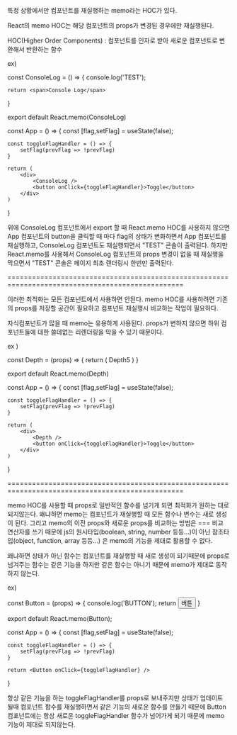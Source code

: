 특정 상황에서만 컴포넌트를 재실행하는 memo라는 HOC가 있다.

React의 memo HOC는 해당 컴포넌트의 props가 변경된 경우에만 재실행된다.

HOC(Higher Order Components) : 컴포넌트를 인자로 받아 새로운 컴포넌트로 변환해서 반환하는 함수

ex)

<!-- ConsoleLog 컴포넌트 -->
const ConsoleLog = () => {
    console.log('TEST');

    return <span>Console Log</span>
}

export default React.memo(ConsoleLog)

<!-- App 컴포넌트 -->
const App = () => {
    const [flag,setFlag] = useState(false);

    const toggleFlagHandler = () => {
        setFlag(prevFlag => !prevFlag)
    }

    return (
        <div>
            <ConsoleLog />
            <button onClick={toggleFlagHandler}>Toggle</button>
        </div>
    )
}

위에 ConsoleLog 컴포넌트에서 export 할 때 React.memo HOC를 사용하지 않으면 App 컴포넌트의 button을 클릭할 때 마다
flag의 상태가 변화하면서 App 컴포넌트를 재실행하고, ConsoleLog 컴포넌트도 재실행되면서 "TEST" 콘솔이 출력된다.
하지만 React.memo를 사용해서 ConsoleLog 컴포넌트의 props 변경이 없을 때 재실행을 막으면서 "TEST" 콘솔은 페이지 최초 렌더링시
한번만 출력된다.

=================================================================================================

이러한 최적화는 모든 컴포넌트에서 사용하면 안된다.
memo HOC를 사용하려면 기존의 props를 저장할 공간이 필요하고 컴포넌트 재실행시 비교하는 작업이 필요하다.

자식컴포넌트가 많을 때 memo는 유용하게 사용된다.
props가 변하지 않으면 하위 컴포넌트들에 대한 쓸데없는 리렌더링을 막을 수 있기 때문이다.

ex )

<!-- Depth 컴포넌트 -->

const Depth = (props) => {
    return (
        <Depth1>
            <Depth2>
                <Depth3>
                    <Depth4>
                        Depth5
                    </Depth4>
                </Depth3>
            </Depth2>
        </Depth1>
    )
}

export default React.memo(Depth)

<!-- App 컴포넌트 -->
const App = () => {
    const [flag,setFlag] = useState(false);

    const toggleFlagHandler = () => {
        setFlag(prevFlag => !prevFlag)
    }

    return (
        <div>
            <Depth />
            <button onClick={toggleFlagHandler}>Toggle</button>
        </div>
    )
}

=================================================================================================

memo HOC를 사용할 때 props로 일반적인 함수를 넘기게 되면 최적화가 원하는 대로 되지않는다.
왜냐하면 memo는 컴포넌트가 재실행할 때 모든 함수나 변수는 새로 생성이 된다.
그리고 memo의 이전 props와 새로운 props를 비교하는 방법은 === 비교 연산자를 쓰기 때문에 
js의 원시타입(boolean, string, number 등등...)이 아닌 참조타입(object, function, array 등등...) 은
memo의 기능을 제대로 활용할 수 없다.


왜냐하면 상태가 아닌 함수는 컴포넌트를 재실행할 때 새로 생성이 되기때문에 props로 넘겨주는 함수는 같은 기능을 하지만
같은 함수는 아니기 때문에 memo가 제대로 동작하지 않는다.

ex) 

<!-- Button 컴포넌트 -->
const Button = (props) => {
    console.log('BUTTON');
    return <button onClick={props.onClick}>버튼</button>
}

export default React.memo(Button);

<!-- App 컴포넌트 -->
const App = () => {
    const [flag,setFlag] = useState(false);

    const toggleFlagHandler = () => {
        setFlag(prevFlag => !prevFlag)
    }

    return <Button onClick={toggleFlagHandler} />
}

항상 같은 기능을 하는 toggleFlagHandler를 props로 보내주지만
상태가 업데이트 될때 컴포넌트 함수를 재실행하면서 같은 기능의 새로운 함수를 만들기 때문에 
Button 컴포넌트에는 항상 새로운 toggleFlagHandler 함수가 넘어가게 되기 때문에 memo 기능이 제대로 되지않는다.